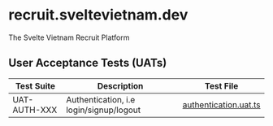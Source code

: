 # recruit.sveltevietnam.dev

The Svelte Vietnam Recruit Platform

## User Acceptance Tests (UATs)

| Test Suite   | Description                             | Test File               |
| ------------ | --------------------------------------- | ----------------------- |
| UAT-AUTH-XXX | Authentication, i.e login/signup/logout | [authentication.uat.ts] |

[authentication.uat.ts]: ./tests/authentication.uat.ts
